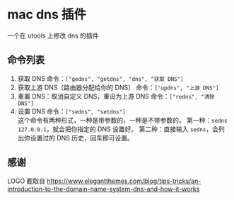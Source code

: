 # mac dns 插件

一个在 utools 上修改 dns 的插件

## 命令列表

1. 获取 DNS
    命令：`["gedns", "getdns", "dns", "获取 DNS"]`
2. 获取上游 DNS（路由器分配给你的 DNS）
    命令：`["updns", "上游 DNS"]`
3. 重置 DNS：取消自定义 DNS，重设为上游 DNS
    命令：`["redns", "清除 DNS"]`
4. 设置 DNS
    命令：`["sedns", "setdns"]`  
    这个命令有两种形式，一种是带参数的，一种是不带参数的。
    第一种：`sedns 127.0.0.1`，就会把你指定的 DNS 设置好。
    第二种：直接输入 `sedns`，会列出你设置过的 DNS 历史，回车即可设置。

## 感谢

LOGO 截取自 <https://www.elegantthemes.com/blog/tips-tricks/an-introduction-to-the-domain-name-system-dns-and-how-it-works>
